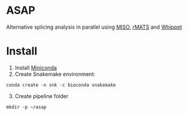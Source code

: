 ASAP
====

Alternative splicing analysis in parallel using [MISO](https://miso.readthedocs.io/en/fastmiso/), [rMATS](http://rnaseq-mats.sourceforge.net/) and [Whippet](https://github.com/timbitz/Whippet.jl)

Install
=======

1. Install [Miniconda](https://conda.io/en/latest/miniconda.html)
2. Create Snakemake environment:
```
conda create -n snk -c bioconda snakemake
```
3. Create pipeline folder
```
mkdir -p ~/asap
```
